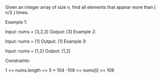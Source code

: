 Given an integer array of size n, find all elements that appear more than ⌊ n/3 ⌋ times.

 

Example 1:

Input: nums = [3,2,3]
Output: [3]
Example 2:

Input: nums = [1]
Output: [1]
Example 3:

Input: nums = [1,2]
Output: [1,2]
 

Constraints:

1 <= nums.length <= 5 * 104
-109 <= nums[i] <= 109
 